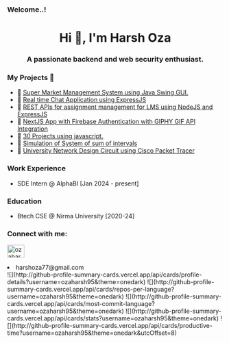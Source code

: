 ### Welcome..!

<h1 align="center">Hi 👋, I'm Harsh Oza</h1>
<h3 align="center">A passionate backend and web security enthusiast.</h3>
<h3>My Projects  🎯</h3>
<ul>
  <li>📌 <a href="https://github.com/ozaharsh95/Super_Market_Management_System">Super Market Management System using Java Swing GUI.</a></li>
  <li>📌 <a href="https://github.com/ozaharsh95/chat-application">Real time Chat Application using ExpressJS</a></li>
   <li>📌 <a href="https://github.com/ozaharsh95/LMS_backend">REST APIs for assignment management for LMS using NodeJS and ExpressJS</a></li>
   <li>📌 <a href="https://github.com/ozaharsh95/next-giphy-app">NextJS App with Firebase Authentication with GIPHY GIF API Integration</a></li>
  <li>📌 <a href="https://github.com/ozaharsh95/javascript30">30 Projects using javascript.</a></li>
  <li>📌 <a href="https://github.com/ozaharsh95/innovative_project/tree/main/Advanced%20Data%20Structure">Simulation of System of sum of intervals</a></li>
  <li>📌 <a href="https://github.com/ozaharsh95/innovative_project/tree/main/Computer%20Networks">University Network Design Circuit using Cisco Packet Tracer</a></li>
</ul>
<h3>Work Experience</h3>
<ul>
  <li>SDE Intern @ AlphaBI [Jan 2024 - present]</li>
</ul>
<h3>Education </h3>
<ul>
  <li>Btech CSE @ Nirma University [2020-24]</li>
</ul>

<h3 align="left">Connect with me:</h3>
<p align="left">
<a href="https://linkedin.com/in/ozaharsh955" target="blank"><img align="center" src="https://raw.githubusercontent.com/rahuldkjain/github-profile-readme-generator/master/src/images/icons/Social/linked-in-alt.svg" alt="ozaharsh955" height="30" width="40" /></a>
</p>
<li>harshoza77@gmail.com</li>

<div>
  ![](http://github-profile-summary-cards.vercel.app/api/cards/profile-details?username=ozaharsh95&theme=onedark)
  ![](http://github-profile-summary-cards.vercel.app/api/cards/repos-per-language?username=ozaharsh95&theme=onedark)
  ![](http://github-profile-summary-cards.vercel.app/api/cards/most-commit-language?username=ozaharsh95&theme=onedark)
  ![](http://github-profile-summary-cards.vercel.app/api/cards/stats?username=ozaharsh95&theme=onedark)
  ![](http://github-profile-summary-cards.vercel.app/api/cards/productive-time?username=ozaharsh95&theme=onedark&utcOffset=8)
</div>


